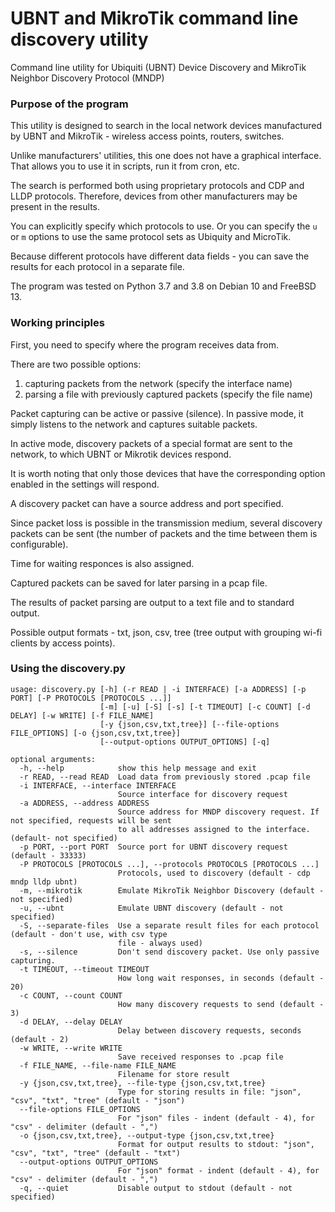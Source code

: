 # UBNT and MikroTik command line discovery utility
Command line utility for Ubiquiti (UBNT) Device Discovery and MikroTik Neighbor Discovery Protocol (MNDP)

### Purpose of the program

This utility is designed to search in the local network devices manufactured by UBNT and MikroTik - wireless access points, routers, switches.

Unlike manufacturers' utilities, this one does not have a graphical interface. That allows you to use it in scripts, run it from cron, etc.

The search is performed both using proprietary protocols and CDP and LLDP protocols. Therefore, devices from other manufacturers may be present in the results.

You can explicitly specify which protocols to use. Or you can specify the `u` or `m` options to use the same protocol sets as Ubiquity and MicroTik.

Because different protocols have different data fields - you can save the results for each protocol in a separate file.

The program was tested on Python 3.7 and 3.8 on Debian 10 and FreeBSD 13.

### Working principles

First, you need to specify where the program receives data from. 

There are two possible options:
1. capturing packets from the network (specify the interface name)
2. parsing a file with previously captured packets (specify the file name)

Packet capturing can be active or passive (silence). In passive mode, it simply listens to the network and captures suitable packets.

In active mode, discovery packets of a special format are sent to the network, to which UBNT or Mikrotik devices respond.

It is worth noting that only those devices that have the corresponding option enabled in the settings will respond.

A discovery packet can have a source address and port specified.

Since packet loss is possible in the transmission medium, several discovery packets can be sent (the number of packets and the time between them is configurable).

Time for waiting responces is also assigned.

Captured packets can be saved for later parsing in a pcap file.

The results of packet parsing are output to a text file and to standard output.

Possible output formats - txt, json, csv, tree (tree output with grouping wi-fi clients by access points).

### Using the discovery.py

```
usage: discovery.py [-h] (-r READ | -i INTERFACE) [-a ADDRESS] [-p PORT] [-P PROTOCOLS [PROTOCOLS ...]] 
                    [-m] [-u] [-S] [-s] [-t TIMEOUT] [-c COUNT] [-d DELAY] [-w WRITE] [-f FILE_NAME] 
                    [-y {json,csv,txt,tree}] [--file-options FILE_OPTIONS] [-o {json,csv,txt,tree}] 
                    [--output-options OUTPUT_OPTIONS] [-q]

optional arguments:
  -h, --help            show this help message and exit
  -r READ, --read READ  Load data from previously stored .pcap file
  -i INTERFACE, --interface INTERFACE
                        Source interface for discovery request
  -a ADDRESS, --address ADDRESS
                        Source address for MNDP discovery request. If not specified, requests will be sent 
                        to all addresses assigned to the interface. (default- not specified)
  -p PORT, --port PORT  Source port for UBNT discovery request (default - 33333)
  -P PROTOCOLS [PROTOCOLS ...], --protocols PROTOCOLS [PROTOCOLS ...]
                        Protocols, used to discovery (default - cdp mndp lldp ubnt)
  -m, --mikrotik        Emulate MikroTik Neighbor Discovery (default - not specified)
  -u, --ubnt            Emulate UBNT discovery (default - not specified)
  -S, --separate-files  Use a separate result files for each protocol (default - don't use, with csv type 
                        file - always used)
  -s, --silence         Don't send discovery packet. Use only passive capturing.
  -t TIMEOUT, --timeout TIMEOUT
                        How long wait responses, in seconds (default - 20)
  -c COUNT, --count COUNT
                        How many discovery requests to send (default - 3)
  -d DELAY, --delay DELAY
                        Delay between discovery requests, seconds (default - 2)
  -w WRITE, --write WRITE
                        Save received responses to .pcap file
  -f FILE_NAME, --file-name FILE_NAME
                        Filename for store result
  -y {json,csv,txt,tree}, --file-type {json,csv,txt,tree}
                        Type for storing results in file: "json", "csv", "txt", "tree" (default - "json")
  --file-options FILE_OPTIONS
                        For "json" files - indent (default - 4), for "csv" - delimiter (default - ",")
  -o {json,csv,txt,tree}, --output-type {json,csv,txt,tree}
                        Format for output results to stdout: "json", "csv", "txt", "tree" (default - "txt")
  --output-options OUTPUT_OPTIONS
                        For "json" format - indent (default - 4), for "csv" - delimiter (default - ",")
  -q, --quiet           Disable output to stdout (default - not specified)
```
